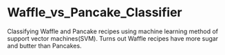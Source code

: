 # Waffle_vs_Pancake_Classifier
Classifying Waffle and Pancake recipes using machine learning method of support vector machines(SVM).
Turns out Waffle recipes have more sugar and butter than Pancakes.
